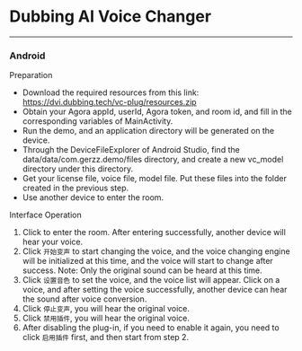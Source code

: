 # Dubbing AI Voice Changer
***
### Android

Preparation
* Download the required resources from this link: https://dvi.dubbing.tech/vc-plug/resources.zip
* Obtain your Agora appId, userId, Agora token, and room id, and fill in the corresponding variables of MainActivity.
* Run the demo, and an application directory will be generated on the device.
* Through the DeviceFileExplorer of Android Studio, find the data/data/com.gerzz.demo/files directory, and create a new vc_model directory under this directory.
* Get your license file, voice file, model file. Put these files into the folder created in the previous step.
* Use another device to enter the room.

Interface Operation
1. Click to enter the room. After entering successfully, another device will hear your voice.
2. Click `开始变声` to start changing the voice, and the voice changing engine will be initialized at this time, and the voice will start to change after success. Note: Only the original sound can be heard at this time.
3. Click `设置音色` to set the voice, and the voice list will appear. Click on a voice, and after setting the voice successfully, another device can hear the sound after voice conversion.
4. Click `停止变声`, you will hear the original voice.
5. Click `禁用插件`, you will hear the original voice.
6. After disabling the plug-in, if you need to enable it again, you need to click `启用插件` first, and then start from step 2.
